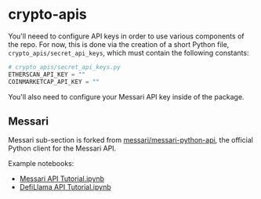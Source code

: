 # crypto-apis

You'll neeed to configure API keys in order to use various components of the repo. For now, this is done via the creation of a short Python file, `crypto_apis/secret_api_keys`, which must contain the following constants:
```python
# crypto_apis/secret_api_keys.py
ETHERSCAN_API_KEY = ""
COINMARKETCAP_API_KEY = ""
```

You'll also need to configure your Messari API key inside of the package.


## Messari

Messari sub-section is forked from [messari/messari-python-api](https://github.com/messari/messari-python-api), the official Python client for the Messari API.

Example notebooks:
- [Messari API Tutorial.ipynb][messari-api-nb-example-nbviewer]
- [DefiLlama API Tutorial.ipynb][defillama-nb-example-nbviewer]


[defillama-nb-example]: https://github.com/messari/messari-python-api/blob/master/examples/notebooks/DeFiLlama%20API%20Tutorial.ipynb
[defillama-nb-example-nbviewer]:https://nbviewer.jupyter.org/github/messari/messari-python-api/blob/master/examples/notebooks/DeFiLlama%20API%20Tutorial.ipynb

[messari-api-nb-example]: https://github.com/messari/messari-python-api/blob/master/examples/notebooks/Messari%20API%20Tutorial.ipynb
[messari-api-nb-example-nbviewer]: https://nbviewer.jupyter.org/github/messari/messari-python-api/blob/master/examples/notebooks/Messari%20API%20Tutorial.ipynb

